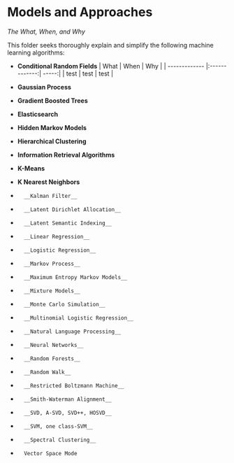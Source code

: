 # Models and Approaches

*The What, When, and Why*

This folder seeks thoroughly explain and simplify the following machine learning algorithms: 
* __Conditional Random Fields__
| What        | When           | Why  |
| ------------- |:-------------:| -----:|
| test      | test | test |

* __Gaussian Process__


* __Gradient Boosted Trees__

* __Elasticsearch__

* __Hidden Markov Models__

* __Hierarchical Clustering__

* __Information Retrieval Algorithms__

* __K-Means__

* __K Nearest Neighbors__

*       __Kalman Filter__

*       __Latent Dirichlet Allocation__

*       __Latent Semantic Indexing__

*       __Linear Regression__

*       __Logistic Regression__

*       __Markov Process__

*       __Maximum Entropy Markov Models__

*       __Mixture Models__

*       __Monte Carlo Simulation__

*       __Multinomial Logistic Regression__

*       __Natural Language Processing__

*       __Neural Networks__

*       __Random Forests__

*       __Random Walk__

*       __Restricted Boltzmann Machine__

*       __Smith-Waterman Alignment__

*       __SVD, A-SVD, SVD++, HOSVD__

*       __SVM, one class-SVM__

*       __Spectral Clustering__

*       Vector Space Mode

